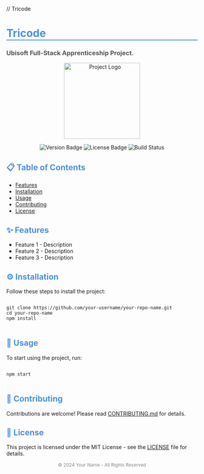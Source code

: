 // Tricode



<h1 style="color: #4A90E2; border-bottom: 2px solid #4A90E2;">Tricode</h1>

<h3 style="color: #555;">Ubisoft Full-Stack Apprenticeship Project.</h3>

<p align="center">
  <img src="your-image-url.png" width="200" alt="Project Logo">
</p>

<p align="center">
  <img src="https://img.shields.io/badge/version-1.0.0-blue" alt="Version Badge">
  <img src="https://img.shields.io/badge/license-MIT-green" alt="License Badge">
  <img src="https://img.shields.io/badge/build-passing-brightgreen" alt="Build Status">
</p>

<h2 style="color: #4A90E2;">📋 Table of Contents</h2>
<ul>
  <li><a href="#features">Features</a></li>
  <li><a href="#installation">Installation</a></li>
  <li><a href="#usage">Usage</a></li>
  <li><a href="#contributing">Contributing</a></li>
  <li><a href="#license">License</a></li>
</ul>

<h2 id="features" style="color: #4A90E2;">✨ Features</h2>
<ul style="list-style-type: square;">
  <li>Feature 1 - Description</li>
  <li>Feature 2 - Description</li>
  <li>Feature 3 - Description</li>
</ul>

<h2 id="installation" style="color: #4A90E2;">⚙️ Installation</h2>
<p>Follow these steps to install the project:</p>

<pre>
<code>
git clone https://github.com/your-username/your-repo-name.git
cd your-repo-name
npm install
</code>
</pre>

<h2 id="usage" style="color: #4A90E2;">🚀 Usage</h2>
<p>To start using the project, run:</p>

<pre>
<code>
npm start
</code>
</pre>

<h2 id="contributing" style="color: #4A90E2;">🤝 Contributing</h2>
<p>Contributions are welcome! Please read <a href="CONTRIBUTING.md">CONTRIBUTING.md</a> for details.</p>

<h2 id="license" style="color: #4A90E2;">📝 License</h2>
<p>This project is licensed under the MIT License - see the <a href="LICENSE">LICENSE</a> file for details.</p>

<p align="center" style="color: #888; font-size: 12px;">
  © 2024 Your Name - All Rights Reserved
</p>
